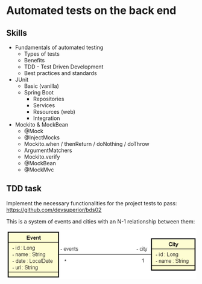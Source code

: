 # Automated tests on the back end

## Skills

- Fundamentals of automated testing 
  - Types of tests 
  - Benefits 
  - TDD - Test Driven Development 
  - Best practices and standards 
- JUnit 
  - Basic (vanilla) 
  - Spring Boot 
    - Repositories 
    - Services 
    - Resources (web) 
    - Integration 
- Mockito & MockBean 
  - @Mock 
  - @InjectMocks 
  - Mockito.when / thenReturn / doNothing / doThrow 
  - ArgumentMatchers 
  - Mockito.verify 
  - @MockBean 
  - @MockMvc

## TDD task

Implement the necessary functionalities for the project tests to pass: https://github.com/devsuperior/bds02 

This is a system of events and cities with an N-1 relationship between them:

![Figma](https://github.com/SofiaMFonseca/assets/blob/main/bds02/conceptual-model-bds02.png)
